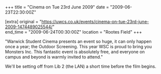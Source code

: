 +++
title = "Cinema on Tue 23rd June 2009"
date = "2009-06-23T22:30:00Z"

[extra]
original = "https://uwcs.co.uk/events/cinema-on-tue-23rd-june-2009-1474489025544/"    
end_time = "2009-06-24T00:30:00Z"
location = "Rootes Field"
+++

"Warwick Student Cinema presents an event so huge, it can only happen once a year; the Outdoor Screening. This year WSC is proud to bring you Monsters Inc. This fantastic event is absolutely free, and everyone on campus and beyond is warmly invited to attend."

We'll be setting off from Lib 2 (the LAN) a short time before the film begins.

